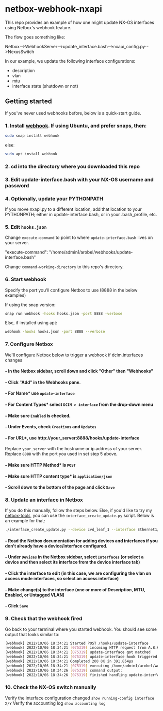 # netbox-webhook-nxapi

This repo provides an example of how one might update NX-OS interfaces using Netbox's webhook feature.

The flow goes something like:

Netbox-->WebhookServer-->update_interface.bash-->nxapi_config.py-->NexusSwitch

In our example, we update the following interface configurations:

- description
- vlan
- mtu
- interface state (shutdown or not)

## Getting started

If you've never used webhooks before, below is a quick-start guide.

### 1. Install [webhook].  If using Ubuntu, and prefer snaps, then:

```bash
sudo snap install webhook
```

else:

```bash
sudo apt install webhook
```

### 2. cd into the directory where you downloaded this repo

### 3. Edit update-interface.bash with your NX-OS username and password

### 4. Optionally, update your PYTHONPATH

If you move nxapi.py to a different location, add that location to your PYTHONPATH; either in update-interface.bash, or in your .bash_profile, etc.

### 5. Edit ``hooks.json``

Change ``execute-command`` to point to where ``update-interface.bash`` lives on your server.

"execute-command": "/home/admin1/arobel/webhooks/update-interface.bash"

Change ``command-working-directory`` to this repo's directory.


### 6. Start webhook

Specify the port you'll configure Netbox to use (8888 in the below examples)

If using the snap version:

```bash
snap run webhook -hooks hooks.json -port 8888 -verbose
```

Else, if installed using apt:

```bash
webhook -hooks hooks.json -port 8888 --verbose
```

### 7. Configure Netbox

We'll configure Netbox below to trigger a webhook if dcim.interfaces changes

#### - In the Netbox sidebar, scroll down and click "Other" then "Webhooks"

#### - Click "Add" in the Webhooks pane.

#### - For Name* use ``update-interface``

#### - For Content Types* select ``DCIM > interface`` from the drop-down menu

#### - Make sure ``Enabled`` is checked.

#### - Under Events, check ``Creations`` and ``Updates``

#### - For URL*, use http://your_server:8888/hooks/update-interface

Replace ``your_server`` with the hostname or ip address of your server.
Replace ``8888`` with the port you used in set step 5 above.

#### - Make sure HTTP Method* is ``POST``
#### - Make sure HTTP content type* is ``application/json``

#### - Scroll down to the bottom of the page and click ``Save``

### 8. Update an interface in Netbox

If you do this manually, follow the steps below.  Else, if you'd like to try my [netbox-tools], you can use the ``interface_create_update.py`` script.  Below is an example for that:

```bash
./interface_create_update.py --device cvd_leaf_1 --interface Ethernet1/1 --mode access --type 1000base-x-sfp --vlan 20 --description "DB Servers" --mtu 9216 --disabled
```


#### - Read the Netbox documentation for adding devices and interfaces if you don't already have a device/interface configured.

#### - Under ``Devices`` in the Netbox sidebar, select ``Interfaces`` (or select a device and then select its interface from the device interface tab)

#### - Click the interface to edit (in this case, we are configuring the vlan on access mode interfaces, so select an access interface)

#### - Make change(s) to the interface (one or more of Description, MTU, Enabled, or Untagged VLAN)

#### - Click ``Save``

### 9. Check that the webhook fired

Go back to your terminal where you started webhook.  You should see some output that looks similar to:

```bash
[webhook] 2022/10/06 18:34:21 Started POST /hooks/update-interface
[webhook] 2022/10/06 18:34:21 [075319] incoming HTTP request from A.B.C.D:40284
[webhook] 2022/10/06 18:34:21 [075319] update-interface got matched
[webhook] 2022/10/06 18:34:21 [075319] update-interface hook triggered successfully
[webhook] 2022/10/06 18:34:21 Completed 200 OK in 391.854µs
[webhook] 2022/10/06 18:34:21 [075319] executing /home/admin1/arobel/webhooks/update-interface.bash (/home/admin1/arobel/webhooks/update-interface.bash) with arguments ["/home/admin1/arobel/webhooks/update-interface.bash" "cvd_leaf_1" "Ethernet1/1" "10" "Web Servers" "9216" "false"] and environment [] using /home/admin1/arobel/webhooks as cwd
[webhook] 2022/10/06 18:34:26 [075319] command output: 
[webhook] 2022/10/06 18:34:26 [075319] finished handling update-interface
```

### 10. Check the NX-OS switch manually

Verify the interface configuration changed ``show running-config interface X/Y``
Verify the accounting log ``show accounting log``


[netbox-tools]: https://github.com/allenrobel/netbox-tools

[webhook]: https://github.com/adnanh/webhook
